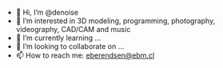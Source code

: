 - 👋 Hi, I’m @denoise
- 👀 I’m interested in 3D modeling, programming, photography, videography, CAD/CAM and music
- 🌱 I’m currently learning ...
- 💞️ I’m looking to collaborate on ...
- 📫 How to reach me: eberendsen@ebm.cl

<!---
denoise/denoise is a ✨ special ✨ repository because its `README.md` (this file) appears on your GitHub profile.
You can click the Preview link to take a look at your changes.
--->
